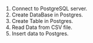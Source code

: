 1. Connect to PostgreSQL server.
2. Create DataBase in Postgres.
3. Create Table in Postgres.
4. Read Data from CSV file.
5. Insert data to Postgres.
